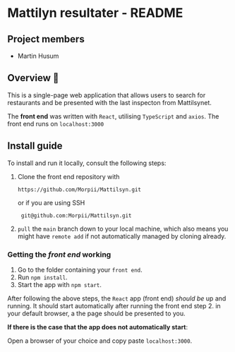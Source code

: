 # Mattilyn resultater  - README 

## Project members
- Martin Husum


## Overview 📜

This is a single-page web application that allows users to search for restaurants and be presented with the last inspecton from Mattilsynet. 

The **front end** was written with `React`, utilising `TypeScript` and `axios`. The front end runs on `localhost:3000`




## **Install guide**

To install and run it locally, consult the following steps: 
    

1. Clone the front end repository with 
    ```
    https://github.com/Morpii/Mattilsyn.git
    ```
    or if you are using SSH 

        git@github.com:Morpii/Mattilsyn.git

2. `pull` the `main` branch down to your local machine, which also means you might have `remote add` if not automatically managed by cloning already.

### **Getting the _front end_ working**
1.  Go to the folder containing your `front end`. 
1.  Run `npm install`. 
1.  Start the app with `npm start`.

After following the above steps, the `React` app (front end) _should be_ up and running. It should start automatically after running the front end step 2. in your default browser, a the page should be presented to you. 

**If there is the case that the app does not automatically start**:

Open a browser of your choice and copy paste `localhost:3000`.
